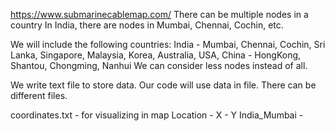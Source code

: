 https://www.submarinecablemap.com/
There can be multiple nodes in a country
In India, there are nodes in Mumbai, Chennai, Cochin, etc.

We will include the following countries:
India - Mumbai, Chennai, Cochin, 
Sri Lanka, Singapore, Malaysia, Korea, Australia, USA, 
China - HongKong, Shantou, Chongming, Nanhui
We can consider less nodes instead of all.

We write text file to store data. Our code will use data in file.
There can be different files.

coordinates.txt - for visualizing in map
Location - X - Y
India_Mumbai - 


